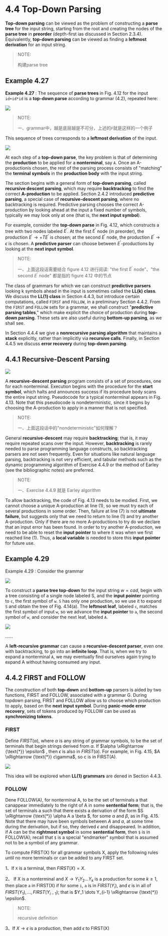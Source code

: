 # 4.4 Top-Down Parsing

**Top-down parsing** can be viewed as the problem of constructing a **parse tree** for the input string, starting from the root and creating the nodes of the **parse tree** in **preorder** (depth-first ias discussed in Section 2.3.4). Equivalently, **top-down parsing** can be viewed as finding a **leftmost derivation** for an input string.

> NOTE: 
>
> 构建parse tree



## Example 4.27

**Example 4.27** : The sequence of **parse trees** in Fig. 4.12 for the input `id+id*id` is a **top-down parse** according to grammar (4.2), repeated here:

![](grammar-4.28.png)

> NOTE:
>
> 一、grammar中，越是底层越是不可分，上述的`F`就是这样的一个例子

This sequence of trees corresponds to a **leftmost derivation** of the input.

![](./figure-4.12-top-down-parse-for-id+id-multiply-id.png)



At each step of a **top-down parse**, the key problem is that of determining the **production** to be applied for a **nonterminal**, say `A`. Once an A-productionis chosen, the rest of the parsing process consists of "matching" the **terminal symbols** in the **production body** with the input string.

The section begins with a general form of **top-down parsing**, called **recursive descent parsing**, which may require **backtracking** to find the correct **A-production** to be applied. Section 2.4.2 introduced **predictive parsing**, a special case of **recursive-descent parsing**, where no backtracking is required. Predictive parsing chooses the correct A-production by looking ahead at the input a fixed number of symbols, typically we may look only at one (that is, the **next input symbol**).

For example, consider the **top-down parse** in Fig. 4.12, which constructs a tree with two nodes labeled $E^{'}$. At the first $E^{'}$ node (in preorder), the production $E^{'} \to +T E^{'}$ is chosen; at the second $E^{'}$ node, the production $E^{'} \to \epsilon$ is chosen. A **predictive parser** can choose between $E^{'}$-productions by looking at the **next input symbol**.

> NOTE:
>
> 一、上面这段话需要结合 figure 4.12 进行阅读: "the first $E^{'}$ node"、"the second $E^{'}$ node" 都是指的 figure 4.12 中的节点

The class of grammars for which we can construct **predictive parsers** looking k symbols ahead in the input is sometimes called the **LL(k) class**. We discuss the **LL(1) class** in Section 4.4.3, but introduce certain computations, called `FIRST` and `FOLLOW`, in a preliminary Section 4.4.2. From the `FIRST` and `FOLLOW` sets for a grammar, we shall construct "**predictive parsing tables**," which make explicit the choice of production during **top-down parsing**. These sets are also useful during **bottom-up parsing**, as we shall see.

In Section 4.4.4 we give a **nonrecursive parsing algorithm** that maintains a **stack** explicitly, rather than implicitly via **recursive calls**. Finally, in Section 4.4.5 we discuss **error recovery** during **top-down parsing**.

## 4.4.1 Recursive-Descent Parsing 

![](figure-4.13-A-typical-procedure-for-a-nonterminal-in-a-top-down-parser.png)



A **recursive-descent parsing** program consists of a set of procedures, one for each nonterminal. Execution begins with the procedure for the **start symbol**, which halts and announces success if its procedure body scans the entire input string. Pseudocode for a typical nonterminal appears in Fig. 4.13. Note that this pseudocode is nondeterministic, since it begins by choosing the A-production to apply in a manner that is not specified.

> NOTE:
>
> 一、上面这段话中的"nondeterministic"如何理解？

General **recursive-descent** may require **backtracking**; that is, it may require repeated scans over the input. However, **backtracking** is rarely needed to parse programming language constructs, so backtracking parsers are not seen frequently. Even for situations like natural language parsing, backtracking is not very efficient, and tabular methods such as the dynamic programming algorithm of Exercise 4.4.9 or the method of Earley (see the bibliographic notes) are preferred.

> NOTE:
>
> 一、Exercise 4.4.9 就是 Earley algorithm

To allow backtracking, the code of Fig. 4.13 needs to be modied. First, we cannot choose a unique A-production at line (1), so we must try each of several productions in some order. Then, failure at line (7) is not **ultimate failure**, but suggests only that we need to return to line (1) and try another A-production. Only if there are no more A-productions to try do we declare that an input error has been found. In order to try another A-production, we need to be able to reset the **input pointer** to where it was when we first reached line (1). Thus, a **local variable** is needed to store this **input pointer** for future use.



## Example 4.29

Example 4.29 : Consider the grammar

![](grammar-example-4.29.png)

To construct a **parse tree top-down** for the input string $w = cad$, begin with a tree consisting of a single node labeled S, and the **input pointer** pointing to `c`, the first symbol of `w`. `S` has only one production, so we use it to expand `S` and obtain the tree of Fig. 4.14(a). The **leftmost leaf**, labeled `c`, matches the first symbol of input `w`, so we advance the **input pointer** to `a`, the second symbol of `w`, and consider the next leaf, labeled `A`.

![](figure-4.14-steps-in-a-top-down-parse.png)

......



A **left-recursive grammar** can cause a **recursive-descent parser**, even one with backtracking, to go into an **infinite loop**. That is, when we try to expand a nonterminal `A`, we may eventually find ourselves again trying to expand A without having consumed any input.

## 4.4.2 FIRST and FOLLOW 

The construction of both **top-down** and **bottom-up** parsers is aided by two functions, FIRST and FOLLOW, associated with a grammar G. During topdown parsing, FIRST and FOLLOW allow us to choose which production to apply, based on the **next input symbol**. During **panic-mode error recovery**, sets of tokens produced by FOLLOW can be used as **synchronizing tokens**.

### FIRST

Define $FIRST(\alpha)$, where $\alpha$ is any string of grammar symbols, to be the set of terminals that begin strings derived from $\alpha$. If  $\alpha \xRightarrow {\text{*}} \epsilon$ , then $\epsilon$ is also in $FIRST(\alpha)$. For example, in Fig. 4.15, $A \xRightarrow {\text{*}} c\gamma$, so c is in FIRST(A).



![](figure-4.15-terminal-c-in-FIRST-A-and-a-in-FOLLOW-A.png)



This idea will be explored when **LL(1) grammars** are dened in Section 4.4.3.



### FOLLOW

Dene FOLLOW(A), for nonterminal A, to be the set of terminals a that canappear immediately to the right of A in some **sentential form**; that is, the set of terminals a such that there exists a derivation of the form $S \xRightarrow {\text{*}} \alpha A a \beta $, for some $\alpha$  and $\beta$, as in Fig. 4.15. Note that there may have been symbols between $A$ and $a$, at some time during the derivation, but if so, they derived $\epsilon$ and disappeared. In addition, if A can be the **rightmost symbol** in some **sentential form**, then `$` is in FOLLOW(A); recall that `$` is a special "endmarker" symbol that is assumed not to be a symbol of any grammar.



To compute FIRST(X) for all grammar symbols X, apply the following rules until no more terminals or  can be added to any FIRST set.

1、If `X` is a terminal, then $FIRST(X) = { X }$.

2、 If X is a nonterminal and $X \to Y_1 Y_2 \dots Y_k$ is a production for some $k \ge 1$, then place `a` in FIRST(X) if for some `i`, `a` is in $FIRST(Y_i)$, and $\epsilon$ is in all of $FIRST(Y_1), \dots ,FIRST(Y_{i-1})$; that is  $Y_1 \dots Y_{i-1} \xRightarrow {\text{*}} \epsilon$. 

> NOTE:
>
> recursive definition

3、If $X \to \epsilon$  is a production, then add $\epsilon$ to FIRST(X)
